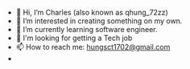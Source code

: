 - 👋 Hi, I’m Charles (also known as qhung_72zz)
- 👀 I’m interested in creating something on my own.
- 🌱 I’m currently learning software engineer.
- 💞️ I'm looking for getting a Tech job
- 📫 How to reach me: hungsct1702@gmail.com
- 

<!---
hungsct1702/hungsct1702 is a ✨ special ✨ repository because its `README.md` (this file) appears on your GitHub profile.
You can click the Preview link to take a look at your changes.
--->
